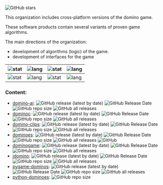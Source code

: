 ![GitHub stars](https://img.shields.io/github/stars/World-of-Domino?style=social)

This organization includes cross-platform versions of the domino game.

These software products contain several variants of proven game algorithms.

The main directions of the organization:
* development of algorithms (logic) of the game.
* development of interfaces for the game

| ![stat](https://github-readme-stats.vercel.app/api?username=zvezdochiot&title_color=58A6FF&text_color=C9D1D9&bg_color=0D1117&hide_border=true&show_icons=true&icon_color=BDC5CD) | ![lang](https://github-readme-stats.vercel.app/api/top-langs/?username=zvezdochiot&title_color=58A6FF&text_color=C9D1D9&bg_color=0D1117&hide_border=true&langs_count=3) | ![stat](https://github-readme-stats.vercel.app/api?username=ItsShunya&title_color=58A6FF&text_color=C9D1D9&bg_color=0D1117&hide_border=true&show_icons=true&icon_color=BDC5CD) | ![lang](https://github-readme-stats.vercel.app/api/top-langs/?username=ItsShunya&title_color=58A6FF&text_color=C9D1D9&bg_color=0D1117&hide_border=true&langs_count=3) |
| --- | --- | --- | --- |
| ![stat](https://github-readme-stats.vercel.app/api?username=pakozm&title_color=58A6FF&text_color=C9D1D9&bg_color=0D1117&hide_border=true&show_icons=true&icon_color=BDC5CD) | ![lang](https://github-readme-stats.vercel.app/api/top-langs/?username=pakozm&title_color=58A6FF&text_color=C9D1D9&bg_color=0D1117&hide_border=true&langs_count=3) | ![stat](https://github-readme-stats.vercel.app/api?username=u-235&title_color=58A6FF&text_color=C9D1D9&bg_color=0D1117&hide_border=true&show_icons=true&icon_color=BDC5CD) | ![lang](https://github-readme-stats.vercel.app/api/top-langs/?username=u-235&title_color=58A6FF&text_color=C9D1D9&bg_color=0D1117&hide_border=true&langs_count=3) |

### Content:

* [domino-ai](https://github.com/World-of-Domino/domino-ai):
![GitHub release (latest by date)](https://img.shields.io/github/v/release/World-of-Domino/domino-ai)
![GitHub Release Date](https://img.shields.io/github/release-date/World-of-Domino/domino-ai)
![GitHub repo size](https://img.shields.io/github/repo-size/World-of-Domino/domino-ai)
![GitHub all releases](https://img.shields.io/github/downloads/World-of-Domino/domino-ai/total)
* [dominoc](https://github.com/World-of-Domino/dominoc):
![GitHub release (latest by date)](https://img.shields.io/github/v/release/World-of-Domino/dominoc)
![GitHub Release Date](https://img.shields.io/github/release-date/World-of-Domino/dominoc)
![GitHub repo size](https://img.shields.io/github/repo-size/World-of-Domino/dominoc)
![GitHub all releases](https://img.shields.io/github/downloads/World-of-Domino/dominoc/total)
* [domino-clips](https://github.com/World-of-Domino/domino-clips):
![GitHub release (latest by date)](https://img.shields.io/github/v/release/World-of-Domino/domino-clips)
![GitHub Release Date](https://img.shields.io/github/release-date/World-of-Domino/domino-clips)
![GitHub repo size](https://img.shields.io/github/repo-size/World-of-Domino/domino-clips)
![GitHub all releases](https://img.shields.io/github/downloads/World-of-Domino/domino-clips/total)
* [dominoes](https://github.com/World-of-Domino/dominoes):
![GitHub release (latest by date)](https://img.shields.io/github/v/release/World-of-Domino/dominoes)
![GitHub Release Date](https://img.shields.io/github/release-date/World-of-Domino/dominoes)
![GitHub repo size](https://img.shields.io/github/repo-size/World-of-Domino/dominoes)
![GitHub all releases](https://img.shields.io/github/downloads/World-of-Domino/dominoes/total)
![GitHub](https://img.shields.io/github/license/World-of-Domino/dominoes)
* [dominogame](https://github.com/World-of-Domino/dominogame):
![GitHub release (latest by date)](https://img.shields.io/github/v/release/World-of-Domino/dominogame)
![GitHub Release Date](https://img.shields.io/github/release-date/World-of-Domino/dominogame)
![GitHub repo size](https://img.shields.io/github/repo-size/World-of-Domino/dominogame)
![GitHub all releases](https://img.shields.io/github/downloads/World-of-Domino/dominogame/total)
* [jdomino](https://github.com/World-of-Domino/jdomino):
![GitHub release (latest by date)](https://img.shields.io/github/v/release/World-of-Domino/jdomino)
![GitHub Release Date](https://img.shields.io/github/release-date/World-of-Domino/jdomino)
![GitHub repo size](https://img.shields.io/github/repo-size/World-of-Domino/jdomino)
![GitHub all releases](https://img.shields.io/github/downloads/World-of-Domino/jdomino/total)
* [pygame-dominos](https://github.com/World-of-Domino/pygame-dominos):
![GitHub release (latest by date)](https://img.shields.io/github/v/release/World-of-Domino/pygame-dominos)
![GitHub Release Date](https://img.shields.io/github/release-date/World-of-Domino/pygame-dominos)
![GitHub repo size](https://img.shields.io/github/repo-size/World-of-Domino/pygame-dominos)
![GitHub all releases](https://img.shields.io/github/downloads/World-of-Domino/pygame-dominos/total)
* [python-dominoes](https://github.com/World-of-Domino/python-dominoes):
![GitHub repo size](https://img.shields.io/github/repo-size/World-of-Domino/python-dominoes)
